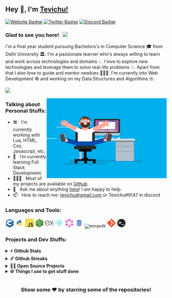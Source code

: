 ## Hey 👋, I'm [Tevichu!](https://github.com/Tevichu/)

[![Website Badge](https://img.shields.io/badge/Website-3b5998?style=flat-square&logo=google-chrome&logoColor=white)](https://tdev.tebex.io)
[![Twitter Badge](https://img.shields.io/badge/-Twitter-00acee?style=flat-square&logo=Twitter&logoColor=white)](https://twitter.com/Tevichu)
[![Discord Badge](https://img.shields.io/badge/-Discord-0088cc?style=flat-square&logo=Discord&logoColor=white)](https://discord.gg/mZskAxwG5r)

### Glad to see you here! &nbsp; ![](https://visitor-badge.glitch.me/badge?page_id=Tevichu.Tevichu&style=flat-square&color=0088cc)

I'm a final year student pursuing Bachelors's in Computer Science 🎓 from Delhi University 🏛. I'm a passionate learner who's always willing to learn and work across technologies and domains 💡. I love to explore new technologies and leverage them to solve real-life problems ✨. Apart from that I also love to guide and mentor newbies 👨🏻‍💻. I'm currently into Web Development 🕸️ and working on my Data Structures and Algorithms 🤓.

[![](https://gitwar.herokuapp.com/badge?username=Tevichu&label=Gitwar%20Profile%20Score&style=for-the-badge&color=0088cc)](https://gitwar.herokuapp.com/)

<img align="right" height="250" width="375" alt="" src="https://raw.githubusercontent.com/Tevichu/Tevichu/master/gifs/coder.gif" />

### Talking about Personal Stuffs:

- 🛠 &nbsp; I’m currently working with Lua, HTML, Css, <br /> Javascript, etc.
- 🚀 &nbsp; I’m currently learning Full Stack Development.
- 👨🏻‍💻 &nbsp; Most of my projects are available on [Github](https://github.com/Tevichu).
- 💬 &nbsp; Ask me about anything [here](https://github.com/Tevichu/Tevichu/issues/2)! I am happy to help.
- 📫 &nbsp; How to reach me: tevichu@gmail.com or Tevichu#9147 in discord

### Languages and Tools:

<code><img height="27" src="https://raw.githubusercontent.com/github/explore/80688e429a7d4ef2fca1e82350fe8e3517d3494d/topics/cpp/cpp.png" alt="cpp"></code>
<code><img height="27" src="https://raw.githubusercontent.com/github/explore/80688e429a7d4ef2fca1e82350fe8e3517d3494d/topics/python/python.png" alt="python"></code>
<code><img height="27" src="https://raw.githubusercontent.com/github/explore/80688e429a7d4ef2fca1e82350fe8e3517d3494d/topics/javascript/javascript.png" alt="javascript"></code>
<code><img height="27" src="https://raw.githubusercontent.com/github/explore/80688e429a7d4ef2fca1e82350fe8e3517d3494d/topics/nodejs/nodejs.png" alt="nodejs"></code>
<code><img height="27" src="https://raw.githubusercontent.com/devicons/devicon/master/icons/express/express-original.svg" alt="expressjs"></code>
<code><img height="27" src="https://raw.githubusercontent.com/github/explore/80688e429a7d4ef2fca1e82350fe8e3517d3494d/topics/react/react.png" alt="react"></code>
<code><img height="27" src="https://raw.githubusercontent.com/github/explore/80688e429a7d4ef2fca1e82350fe8e3517d3494d/topics/graphql/graphql.png" alt="graphql"></code>
<code><img height="27" src="https://raw.githubusercontent.com/github/explore/80688e429a7d4ef2fca1e82350fe8e3517d3494d/topics/sql/sql.png" alt="sql"></code>
<code><img height="27" src="https://encrypted-tbn0.gstatic.com/images?q=tbn%3AANd9GcSTTzPAw-55ssm1Im594xYZ9eRQu2JylrkYLg&usqp=CAU" alt="mongodb"></code>
<code><img height="27" src="https://raw.githubusercontent.com/devicons/devicon/master/icons/git/git-original.svg" alt="git"></code>
<code><img height="27" src="https://raw.githubusercontent.com/github/explore/80688e429a7d4ef2fca1e82350fe8e3517d3494d/topics/terminal/terminal.png" alt="terminal"></code>

<!--
<code><img height="25" src="https://raw.githubusercontent.com/github/explore/80688e429a7d4ef2fca1e82350fe8e3517d3494d/topics/sass/sass.png" alt="sass"></code>
-->

### Projects and Dev Stuffs:

<details>	
  <summary><b>⚡ Github Stats</b></summary>

<img height="180em" src="https://github-readme-stats.vercel.app/api?username=Tevichu&show_icons=true&hide_border=true&&count_private=true&include_all_commits=true" />
<img height="180em" src="https://github-readme-stats.vercel.app/api/top-langs/?username=Tevichu&exclude_repo=KNN-Image-Classification&show_icons=true&hide_border=true&layout=compact&langs_count=8"/>
</details>

<details>	
  <summary><b>☄️ Github Streaks</b></summary>

<img height="180em" src="https://github-readme-streak-stats.herokuapp.com/?user=Tevichu&hide_border=true" />
</details>

<details>
  <summary><b>🧑‍🚀 Open Source Projects</b></summary>

  <br />
  <table>
    <thead align="center">
      <tr border: none;>
        <td><b>💻 Projects</b></td>
        <td><b>🌟 Stars</b></td>
        <td><b>🍴 Forks</b></td>
        <td><b>🐛 Issues</b></td>
        <td><b>🔔 Pull Requests</b></td>
        <td><b>👨‍💻 Language</b></td>
      </tr>
    </thead>
    <tbody>
      <tr>
	      <td><a href="https://github.com/Tevichu/Gitwar"><b>🚀 Gitwar</b></a></td>
        <td><img alt="Stars" src="https://img.shields.io/github/stars/Tevichu/Gitwar?style=flat-square&labelColor=343b41"/></td>
        <td><img alt="Forks" src="https://img.shields.io/github/forks/Tevichu/Gitwar?style=flat-square&labelColor=343b41"/></td>
        <td><img alt="Issues" src="https://img.shields.io/github/issues/Tevichu/Gitwar?style=flat-square"/></td>
        <td><img alt="Pull Requests" src="https://img.shields.io/github/issues-pr/Tevichu/Gitwar?style=flat-square"/></td>
        <td><img alt="Language" src="https://img.shields.io/github/languages/top/Tevichu/Gitwar?style=flat-square"/></td>
      </tr>
      <tr>
	      <td><a href="https://github.com/Tevichu/TradeByte"><b>💸 TradeByte</b></a></td>
        <td><img alt="Stars" src="https://img.shields.io/github/stars/Tevichu/TradeByte?style=flat-square&labelColor=343b41"/></td>
        <td><img alt="Forks" src="https://img.shields.io/github/forks/Tevichu/TradeByte?style=flat-square&labelColor=343b41"/></td>
        <td><img alt="Issues" src="https://img.shields.io/github/issues/Tevichu/TradeByte?style=flat-square"/></td>
        <td><img alt="Pull Requests" src="https://img.shields.io/github/issues-pr/Tevichu/TradeByte?style=flat-square"/></td>
        <td><img alt="Language" src="https://img.shields.io/github/languages/top/Tevichu/TradeByte?label=javascript&style=flat-square"/></td>
      </tr>
      <tr>
	      <td><a href="https://github.com/Tevichu/TheNodeCourse"><b>👨🏻‍💻 TheNodeCourse</b></a></td>
        <td><img alt="Stars" src="https://img.shields.io/github/stars/Tevichu/TheNodeCourse?style=flat-square&labelColor=343b41"/></td>
        <td><img alt="Forks" src="https://img.shields.io/github/forks/Tevichu/TheNodeCourse?style=flat-square&labelColor=343b41"/></td>
        <td><img alt="Issues" src="https://img.shields.io/github/issues/Tevichu/TheNodeCourse?style=flat-square"/></td>
        <td><img alt="Pull Requests" src="https://img.shields.io/github/issues-pr/Tevichu/TheNodeCourse?style=flat-square"/></td>
        <td><img alt="Language" src="https://img.shields.io/github/languages/top/Tevichu/TheNodeCourse?style=flat-square"/></td> 
      </tr>
      <tr>
	      <td><a href="https://github.com/Tevichu/Tevichu"><b>🤓 Tevichu</b></a></td>
        <td><img alt="Stars" src="https://img.shields.io/github/stars/Tevichu/Tevichu?style=flat-square&labelColor=343b41"/></td>
        <td><img alt="Forks" src="https://img.shields.io/github/forks/Tevichu/Tevichu?style=flat-square&labelColor=343b41"/></td>
        <td><img alt="Issues" src="https://img.shields.io/github/issues/Tevichu/Tevichu?style=flat-square"/></td>
        <td><img alt="Pull Requests" src="https://img.shields.io/github/issues-pr/Tevichu/Tevichu?style=flat-square"/></td>
        <td><img alt="Language" src="https://img.shields.io/badge/markdown-100%25-blue?style=flat-square"/></td> 
      </tr>
    </tbody>
  </table>
  <br />
</details>
 
<details>	
  <br />
  <summary><b>⚙️ Things I use to get stuff done</b></summary>
  	<ul>
  	    <li><b>OS:</b> Ubuntu 20.04</li>
	    <li><b>Laptop: </b> HP Elitebook (i5)</li>
  	    <li><b>Browser: </b> Firefox Developer Edition</li>
	    <li><b>Terminal: </b> ZSH: Oh My Zsh (PowerLevel10k)</li>
	    <li><b>Code Editor:</b> VSCode - The best editor out there.</li>
	    <li><b>To Stay Updated:</b> Dev.to, Medium, Linkedin and Twitter.</li>
	    <br />
	⚛️ Checkout My VSCode Configrations <a href="https://gist.github.com/Tevichu/039b1dc5a7cdcb007ab3691814d53130">Here</a>.
	</ul>	
</details>

#

<div align="center">

### Show some ❤️ by starring some of the repositories!

</div>

